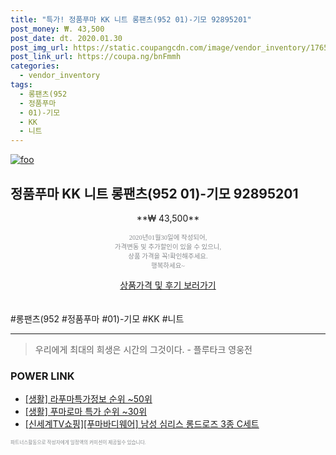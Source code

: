 ```yaml
--- 
title: "특가! 정품푸마 KK 니트 롱팬츠(952 01)-기모 92895201" 
post_money: ₩. 43,500 
post_date: dt. 2020.01.30 
post_img_url: https://static.coupangcdn.com/image/vendor_inventory/1765/fd844e78cdece55438aa389a7dbee10279e447d6b114dd8bab4ee6e97c19.png 
post_link_url: https://coupa.ng/bnFmmh 
categories: 
  - vendor_inventory 
tags: 
  - 롱팬츠(952 
  - 정품푸마 
  - 01)-기모 
  - KK 
  - 니트 
--- 
```

[![foo](https://static.coupangcdn.com/image/vendor_inventory/1765/fd844e78cdece55438aa389a7dbee10279e447d6b114dd8bab4ee6e97c19.png)](https://coupa.ng/bnFmmh) 

## 정품푸마 KK 니트 롱팬츠(952 01)-기모 92895201 
<p style="text-align: center;">**₩ 43,500**</p> 
<p style="text-align: center;"><span style="color: #898c8f; font-family: Georgia,Times,serif; font-size: 0.75em;">2020년01월30일에 작성되어, <br>가격변동 및 추가할인이 있을 수 있으니,<br> 상품 가격을 꼭!확인해주세요.<br>행복하세요~</span> 
</p>	 
<div markdown="0" style="text-align: center;"><a href="https://coupa.ng/bnFmmh" class="btn btn--success">상품가격 및 후기 보러가기</a></div> 
<br><br> 
  #롱팬츠(952 #정품푸마 #01)-기모 #KK #니트 
<hr> 

> 우리에게 최대의 희생은 시간의 그것이다. - 플루타크 영웅전 


### POWER LINK

* <a href="https://blog.naver.com/fasyy4321/221772985186" target="_blank"> [생활] 라푸마특가정보 순위 ~50위</a>
* <a href="https://blog.naver.com/sakai111/221787211178" target="_blank"> [생활] 푸마로마 특가 순위 ~30위</a>
* <a href="https://blog.naver.com/fasyy4321/221786784862" target="_blank">[신세계TV쇼핑][푸마바디웨어] 남성 심리스 롱드로즈 3종 C세트</a>

<span style="color: #898c8f; font-family: Georgia,Times,serif; font-size: 0.55em;">파트너스활동으로 작성자에게 일정액의 커미션이 제공될수 있습니다.</span> 
